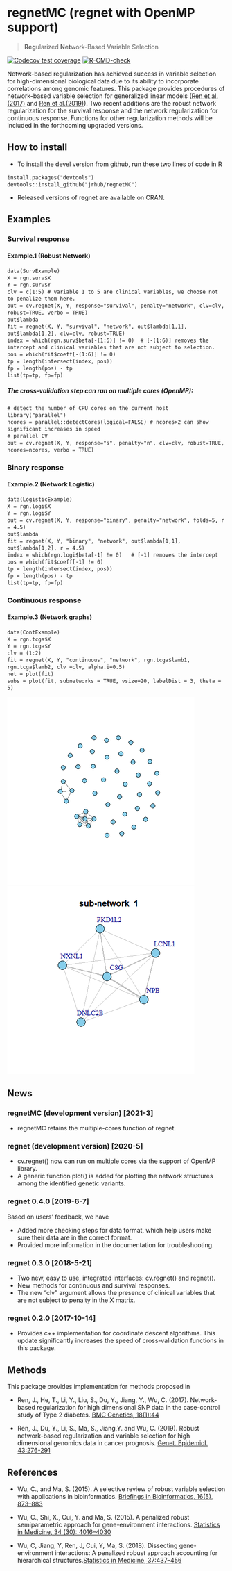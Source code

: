 
<!-- README.md is generated from README.Rmd. Please edit that file -->

# regnetMC (regnet with OpenMP support)

> **Reg**ularized **Net**work-Based Variable Selection

<!-- badges: start -->

[![Codecov test
coverage](https://codecov.io/gh/jrhub/regnetMC/branch/main/graph/badge.svg)](https://app.codecov.io/gh/jrhub/regnetMC?branch=main)
[![R-CMD-check](https://github.com/jrhub/regnetMC/workflows/R-CMD-check/badge.svg)](https://github.com/jrhub/regnetMC/actions)
<!-- badges: end -->

Network-based regularization has achieved success in variable selection
for high-dimensional biological data due to its ability to incorporate
correlations among genomic features. This package provides procedures of
network-based variable selection for generalized linear models ([Ren et
al.(2017)](https://doi.org/10.1186/s12863-017-0495-5) and [Ren et
al.(2019)](https://doi.org/10.1002/gepi.22194)). Two recent additions
are the robust network regularization for the survival response and the
network regularization for continuous response. Functions for other
regularization methods will be included in the forthcoming upgraded
versions.

## How to install

- To install the devel version from github, run these two lines of code
  in R

<!-- -->

    install.packages("devtools")
    devtools::install_github("jrhub/regnetMC")

- Released versions of regnet are available on CRAN.

<!-- * Released versions of regnet are available on CRAN [(link)](https://cran.r-project.org/package=regnet), and can be installed within R via -->
<!-- ``` -->
<!-- install.packages("regnet") -->
<!-- ``` -->

## Examples

### Survival response

#### Example.1 (Robust Network)

    data(SurvExample)
    X = rgn.surv$X
    Y = rgn.surv$Y
    clv = c(1:5) # variable 1 to 5 are clinical variables, we choose not to penalize them here.
    out = cv.regnet(X, Y, response="survival", penalty="network", clv=clv, robust=TRUE, verbo = TRUE)
    out$lambda
    fit = regnet(X, Y, "survival", "network", out$lambda[1,1], out$lambda[1,2], clv=clv, robust=TRUE)  
    index = which(rgn.surv$beta[-(1:6)] != 0)  # [-(1:6)] removes the intercept and clinical variables that are not subject to selection.
    pos = which(fit$coeff[-(1:6)] != 0)  
    tp = length(intersect(index, pos))  
    fp = length(pos) - tp  
    list(tp=tp, fp=fp)  

##### The cross-validation step can run on multiple cores (OpenMP):

    # detect the number of CPU cores on the current host
    library("parallel")
    ncores = parallel::detectCores(logical=FALSE) # ncores>2 can show significant increases in speed
    # parallel CV 
    out = cv.regnet(X, Y, response="s", penalty="n", clv=clv, robust=TRUE, ncores=ncores, verbo = TRUE)

### Binary response

#### Example.2 (Network Logistic)

    data(LogisticExample)
    X = rgn.logi$X
    Y = rgn.logi$Y
    out = cv.regnet(X, Y, response="binary", penalty="network", folds=5, r = 4.5)  
    out$lambda 
    fit = regnet(X, Y, "binary", "network", out$lambda[1,1], out$lambda[1,2], r = 4.5)
    index = which(rgn.logi$beta[-1] != 0)   # [-1] removes the intercept
    pos = which(fit$coeff[-1] != 0)  
    tp = length(intersect(index, pos))  
    fp = length(pos) - tp  
    list(tp=tp, fp=fp)  

### Continuous response

#### Example.3 (Network graphs)

    data(ContExample)
    X = rgn.tcga$X
    Y = rgn.tcga$Y
    clv = (1:2)
    fit = regnet(X, Y, "continuous", "network", rgn.tcga$lamb1, rgn.tcga$lamb2, clv =clv, alpha.i=0.5)
    net = plot(fit)
    subs = plot(fit, subnetworks = TRUE, vsize=20, labelDist = 3, theta = 5) 

![](README-unnamed-chunk-2-1.png)<!-- -->
![](README-unnamed-chunk-2-2.png)<!-- -->

## News

### regnetMC (development version) \[2021-3\]

- regnetMC retains the multiple-cores function of regnet.

### regnet (development version) \[2020-5\]

- cv.regnet() now can run on multiple cores via the support of OpenMP
  library.
- A generic function plot() is added for plotting the network structures
  among the identified genetic variants.

### regnet 0.4.0 \[2019-6-7\]

Based on users’ feedback, we have

- Added more checking steps for data format, which help users make sure
  their data are in the correct format.
- Provided more information in the documentation for troubleshooting.

### regnet 0.3.0 \[2018-5-21\]

- Two new, easy to use, integrated interfaces: cv.regnet() and regnet().
- New methods for continuous and survival responses.
- The new “clv” argument allows the presence of clinical variables that
  are not subject to penalty in the X matrix.

### regnet 0.2.0 \[2017-10-14\]

- Provides c++ implementation for coordinate descent algorithms. This
  update significantly increases the speed of cross-validation functions
  in this package.

## Methods

This package provides implementation for methods proposed in

- Ren, J., He, T., Li, Y., Liu, S., Du, Y., Jiang, Y., Wu, C. (2017).
  Network-based regularization for high dimensional SNP data in the
  case-control study of Type 2 diabetes. [BMC Genetics,
  18(1):44](https://doi.org/10.1186/s12863-017-0495-5)

- Ren, J., Du, Y., Li, S., Ma, S., Jiang,Y. and Wu, C. (2019). Robust
  network-based regularization and variable selection for high
  dimensional genomics data in cancer prognosis. [Genet. Epidemiol.
  43:276-291](https://doi.org/10.1002/gepi.22194)

## References

- Wu, C., and Ma, S. (2015). A selective review of robust variable
  selection with applications in bioinformatics. [Briefings in
  Bioinformatics, 16(5), 873–883](http://doi.org/10.1093/bib/bbu046)

- Wu, C., Shi, X., Cui, Y. and Ma, S. (2015). A penalized robust
  semiparametric approach for gene-environment interactions. [Statistics
  in Medicine, 34 (30): 4016–4030](https://doi.org/10.1002/sim.6609)

- Wu, C, Jiang, Y, Ren, J, Cui, Y, Ma, S. (2018). Dissecting
  gene-environment interactions: A penalized robust approach accounting
  for hierarchical structures.[Statistics in Medicine,
  37:437–456](https://doi.org/10.1002/sim.7518)
